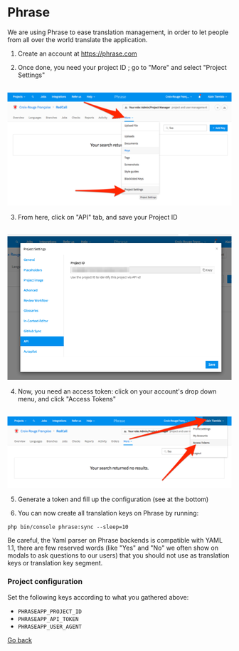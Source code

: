 # Phrase

We are using Phrase to ease translation management, in order to let people from all over the world
translate the application.

1. Create an account at https://phrase.com

2. Once done, you need your project ID ; go to "More" and select "Project Settings"

<br/>![](15/01.png)

3. From here, click on "API" tab, and save your Project ID

<br/>![](15/02.png)

4. Now, you need an access token: click on your account's drop down menu, and click "Access Tokens" 

<br/>![](15/03.png)

5. Generate a token and fill up the configuration (see at the bottom)

6. You can now create all translation keys on Phrase by running:

```
php bin/console phrase:sync --sleep=10
```

Be careful, the Yaml parser on Phrase backends is compatible with YAML 1.1, there are few reserved words
(like "Yes" and "No" we often show on modals to ask questions to our users) that you should not use as
translation keys or translation key segment. 

### Project configuration

Set the following keys according to what you gathered above:

- `PHRASEAPP_PROJECT_ID`
- `PHRASEAPP_API_TOKEN`
- `PHRASEAPP_USER_AGENT`

[Go back](../../README.md)
